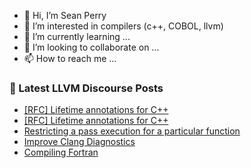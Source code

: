 - 👋 Hi, I’m Sean Perry
- 👀 I’m interested in compilers (c++, COBOL, llvm)
- 🌱 I’m currently learning ...
- 💞️ I’m looking to collaborate on ...
- 📫 How to reach me ...

<!---
s66perry/s66perry is a ✨ special ✨ repository because its `README.md` (this file) appears on your GitHub profile.
You can click the Preview link to take a look at your changes.
--->
### 📕 Latest LLVM Discourse Posts

<!-- DISCOURSE-LLVM:START -->
- [[RFC] Lifetime annotations for C++](https://discourse.llvm.org/t/rfc-lifetime-annotations-for-c/61377?page=2#post_29)
- [[RFC] Lifetime annotations for C++](https://discourse.llvm.org/t/rfc-lifetime-annotations-for-c/61377?page=2#post_28)
- [Restricting a pass execution for a particular function](https://discourse.llvm.org/t/restricting-a-pass-execution-for-a-particular-function/61323#post_5)
- [Improve Clang Diagnostics](https://discourse.llvm.org/t/improve-clang-diagnostics/61521#post_1)
- [Compiling Fortran](https://discourse.llvm.org/t/compiling-fortran/61477#post_5)
<!-- DISCOURSE-LLVM:END -->
